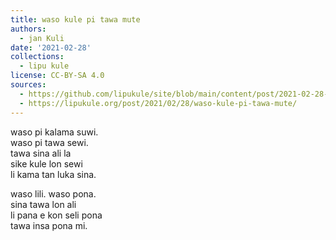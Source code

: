 ```yaml
---
title: waso kule pi tawa mute
authors:
  - jan Kuli
date: '2021-02-28'
collections:
  - lipu kule
license: CC-BY-SA 4.0
sources:
  - https://github.com/lipukule/site/blob/main/content/post/2021-02-28-wasokule.md
  - https://lipukule.org/post/2021/02/28/waso-kule-pi-tawa-mute/
---
```


waso pi kalama suwi.  
waso pi tawa sewi.  
tawa sina ali la  
sike kule lon sewi  
li kama tan luka sina.

waso lili. waso pona.  
sina tawa lon ali  
li pana e kon seli pona  
tawa insa pona mi.

